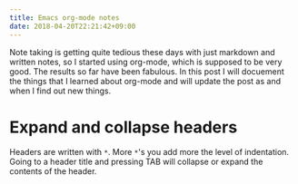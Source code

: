 ```yaml
---
title: Emacs org-mode notes
date: 2018-04-20T22:21:42+09:00
---
```


Note taking is getting quite tedious these days with just markdown and written notes,
so I started using org-mode, which is supposed to be very good. The results so far have
been fabulous. In this post I will docuement the things that I learned about org-mode
and will update the post as and when I find out new things.

# Expand and collapse headers

Headers are written with `*`. More `*`'s you add more the level of indentation. Going to
a header title and pressing TAB will collapse or expand the contents of the header.
